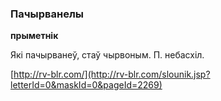 ### Пачырванелы
**прыметнік**

Які пачырванеў, стаў чырвоным. П. небасхіл.

<a rel="author">[http://rv-blr.com/](http://rv-blr.com/slounik.jsp?letterId=0&maskId=0&pageId=2269)</a>
